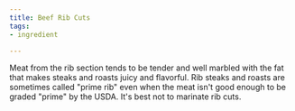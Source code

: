 ```yaml
---
title: Beef Rib Cuts
tags:
- ingredient

---
```

Meat from the rib section tends to be tender and well marbled with the fat that makes steaks and roasts juicy and flavorful. Rib steaks and roasts are sometimes called "prime rib" even when the meat isn't good enough to be graded "prime" by the USDA. It's best not to marinate rib cuts.
